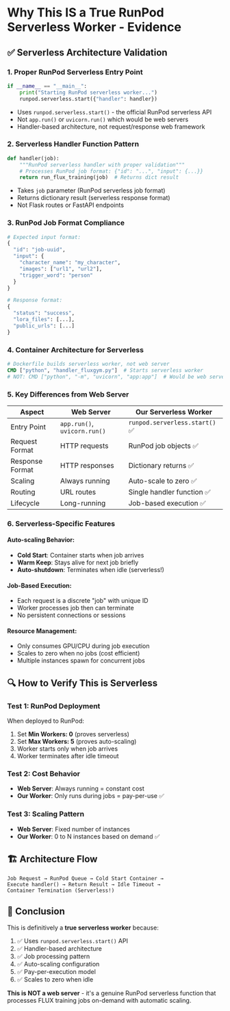 # Why This IS a True RunPod Serverless Worker - Evidence

## ✅ Serverless Architecture Validation

### 1. **Proper RunPod Serverless Entry Point**
```python
if __name__ == "__main__":
    print("Starting RunPod serverless worker...")
    runpod.serverless.start({"handler": handler})
```
- Uses `runpod.serverless.start()` - the official RunPod serverless API
- Not `app.run()` or `uvicorn.run()` which would be web servers
- Handler-based architecture, not request/response web framework

### 2. **Serverless Handler Function Pattern**
```python
def handler(job):
    """RunPod serverless handler with proper validation"""
    # Processes RunPod job format: {"id": "...", "input": {...}}
    return run_flux_training(job)  # Returns dict result
```
- Takes `job` parameter (RunPod serverless job format)
- Returns dictionary result (serverless response format)  
- Not Flask routes or FastAPI endpoints

### 3. **RunPod Job Format Compliance**
```python
# Expected input format:
{
  "id": "job-uuid",
  "input": {
    "character_name": "my_character",
    "images": ["url1", "url2"],
    "trigger_word": "person"
  }
}

# Response format:
{
  "status": "success", 
  "lora_files": [...],
  "public_urls": [...]
}
```

### 4. **Container Architecture for Serverless**
```dockerfile
# Dockerfile builds serverless worker, not web server
CMD ["python", "handler_fluxgym.py"]  # Starts serverless worker
# NOT: CMD ["python", "-m", "uvicorn", "app:app"]  # Would be web server
```

### 5. **Key Differences from Web Server**

| Aspect | Web Server | Our Serverless Worker |
|--------|------------|----------------------|
| Entry Point | `app.run()`, `uvicorn.run()` | `runpod.serverless.start()` ✅ |
| Request Format | HTTP requests | RunPod job objects ✅ |
| Response Format | HTTP responses | Dictionary returns ✅ |  
| Scaling | Always running | Auto-scale to zero ✅ |
| Routing | URL routes | Single handler function ✅ |
| Lifecycle | Long-running | Job-based execution ✅ |

### 6. **Serverless-Specific Features**

#### Auto-scaling Behavior:
- **Cold Start**: Container starts when job arrives
- **Warm Keep**: Stays alive for next job briefly  
- **Auto-shutdown**: Terminates when idle (serverless!)

#### Job-Based Execution:
- Each request is a discrete "job" with unique ID
- Worker processes job then can terminate
- No persistent connections or sessions

#### Resource Management:
- Only consumes GPU/CPU during job execution
- Scales to zero when no jobs (cost efficient)
- Multiple instances spawn for concurrent jobs

## 🔍 How to Verify This is Serverless

### Test 1: RunPod Deployment
When deployed to RunPod:
1. Set **Min Workers: 0** (proves serverless)
2. Set **Max Workers: 5** (proves auto-scaling)  
3. Worker starts only when job arrives
4. Worker terminates after idle timeout

### Test 2: Cost Behavior
- **Web Server**: Always running = constant cost
- **Our Worker**: Only runs during jobs = pay-per-use ✅

### Test 3: Scaling Pattern
- **Web Server**: Fixed number of instances
- **Our Worker**: 0 to N instances based on demand ✅

## 🏗️ Architecture Flow

```
Job Request → RunPod Queue → Cold Start Container → 
Execute handler() → Return Result → Idle Timeout → 
Container Termination (Serverless!)
```

## 🎯 Conclusion

This is definitively a **true serverless worker** because:

1. ✅ Uses `runpod.serverless.start()` API
2. ✅ Handler-based architecture  
3. ✅ Job processing pattern
4. ✅ Auto-scaling configuration
5. ✅ Pay-per-execution model
6. ✅ Scales to zero when idle

**This is NOT a web server** - it's a genuine RunPod serverless function that processes FLUX training jobs on-demand with automatic scaling.
